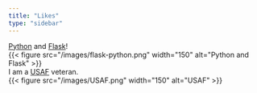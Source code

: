 ```yaml
---
title: "Likes"
type: "sidebar"
---
```

<a href="https://www.python.org/" target="_blank">Python</a> and <a href="http://flask.pocoo.org" target="_blank">Flask</a>!
<br>
{{< figure src="/images/flask-python.png" width="150" alt="Python and Flask" >}}
<br>
I am a <a href="https://www.airforce.com/" target="_blank">USAF</a> veteran.
<br>
{{< figure src="/images/USAF.png" width="150" alt="USAF" >}}

